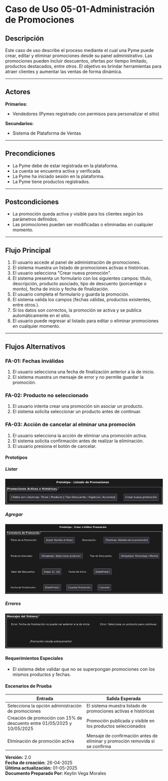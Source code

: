 # Caso de Uso 05-01-Administración de Promociones

## Descripción

Este caso de uso describe el proceso mediante el cual una Pyme puede crear, editar y eliminar promociones desde su panel administrativo. Las promociones pueden incluir descuentos, ofertas por tiempo limitado, productos destacados, entre otros. El objetivo es brindar herramientas para atraer clientes y aumentar las ventas de forma dinámica.

---

## Actores

**Primarios:**

- Vendedores (Pymes registrado con permisos para personalizar el sitio)

**Secundarios:**

- Sistema de Plataforma de Ventas

---

## Precondiciones

- La Pyme debe de estar registrada en la plataforma.
- La cuenta se encuentra activa y verificada.
- La Pyme ha iniciado sesión en la plataforma.
- La Pyme tiene productos registrados.

---

## Postcondiciones

- La promoción queda activa y visible para los clientes según los parámetros definidos.
- Las promociones pueden ser modificadas o eliminadas en cualquier momento.

---

## Flujo Principal

1. El usuario accede al panel de administración de promociones.
2. El sistema muestra un listado de promociones activas e históricas.
3. El usuario selecciona "Crear nueva promoción".
4. El sistema presenta un formulario con los siguientes campos: título, descripción, producto asociado, tipo de descuento (porcentaje o monto), fecha de inicio y fecha de finalización.
5. El usuario completa el formulario y guarda la promoción.
6. El sistema valida los campos (fechas válidas, productos existentes, entre otros.).
7. Si los datos son correctos, la promoción se activa y se publica automáticamente en el sitio.
8. El usuario puede regresar al listado para editar o eliminar promociones en cualquier momento.

---

## Flujos Alternativos

### FA-01: Fechas inválidas

1. El usuario selecciona una fecha de finalización anterior a la de inicio.
2. El sistema muestra un mensaje de error y no permite guardar la promoción.

### FA-02: Producto no seleccionado

1. El usuario intenta crear una promoción sin asociar un producto.
2. El sistema solicita seleccionar un producto antes de continuar.

### FA-03: Acción de cancelar al elminar una promoción

1. El usuario selecciona la acción de eliminar una promoción activa.
2. El sistema solicita confirmación antes de realizar la eliminación.
3. El usuario presiona el botón de cancelar.

#### Prototipos
##### Listar
![Tabla para listar promociones](Prototipos/ListadoDePromociones.png)
##### Agregar
![Formulario para agregar promocion](Prototipos/AnadirPromocion.png)
##### Errores
![Mensajes de error](Prototipos/ErrorPromociones.png)

#### Requerimientos Especiales
- El sistema debe validar que no se superpongan promociones con los mismos productos y fechas.

#### Escenarios de Prueba
| Entrada                              | Salida Esperada                                   |
|--------------------------------------|--------------------------------------------------|
| Selecciona la opción administración de promociones| El sistema muestra listado de promociones activas e históricas|
| Creación de promoción con 15% de descuento entre 01/05/2025 y 10/05/2025| Promoción publicada y visible en los productos seleccionados|
| Eliminación de promoción activa| Mensaje de confirmación antes de eliminar y promoción removida si se confirma||Edición de promoción|Promoción editada.|

**Versión:** 2.0  
**Fecha de creación:** 26-04-2025  
**Úñtima actualización:** 01-05-2025  
**Documento Preparado Por:** Keylin Vega Morales 

